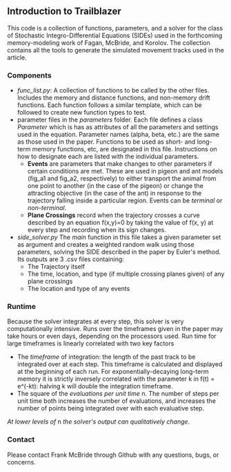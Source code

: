 ## Introduction to Trailblazer

This code is a collection of functions, parameters, and a solver for the class of Stochastic Integro-Differential
Equations (SIDEs) used in the forthcoming memory-modeling work of Fagan, McBride, and Korolov. The collection contains
all the tools to generate the simulated movement tracks used in the article.

### Components

- _func_list.py_: A collection of functions to be called by the other files. Includes 
the memory and distance functions, and non-memory drift functions. Each function follows a similar template, which can be
followed to create new function types to test.
- parameter files in the _parameters_ folder. Each file defines a class _Parameter_ which is has as attributes
of all the parameters and settings used in the equation. Parameter names (alpha, beta, etc.) are the same as those used
in the paper. Functions to be used as short- and long- term memory functions, etc, are designated in this file. 
Instructions on how to designate each are listed with the individual parameters.
  - **Events** are parameters that make changes to other parameters if certain conditions are met. These are used in pigeon and
  ant models (fig_a1 and fig_a2, respectively) to either transport the animal from one point to another (in the case of
  the pigeon) or change the attracting objective (in the case of the ant) in response to the trajectory falling inside a
  particular region. Events can be _terminal_ or _non-terminal_.
  - **Plane Crossings** record when the trajectory crosses a curve described by an equation f(x,y)=0 by taking
  the value of f(x, y) at every step and recording when its sign changes.
- _side_solver.py_ The _main_ function in this file takes a given parameter set as argument and creates a weighted random
walk using those parameters, solving the SIDE described in the paper by Euler's method. Its outputs are 3 .csv files
containing:
  - The Trajectory itself
  - The time, location, and type (if multiple crossing planes given) of any plane crossings
  - The location and type of any events

### Runtime

Because the solver integrates at every step, this solver is very computationally intensive. Runs over the timeframes given
in the paper may take hours or even days, depending on the processors used. Run time for large timeframes is linearly 
correlated with two key factors
- The _timeframe_ of integration: the length of the past track to be integrated over at each step. This timeframe is
calculated and displayed at the beginning of each run. For exponentially-decaying long-term memory it is strictly inversely
correlated with the parameter k in f(t) = e^(-kt): halving k will double the integration timeframe.
- The square of the _evaluations per unit time_ n. The number of steps per unit time both increases the number of evaluations,
and increases the number of points being integrated over with each evaluative step.

_At lower levels of_ n _the solver's output can qualitatively change_. 

### Contact
Please contact Frank McBride through Github with any questions, bugs, or concerns.